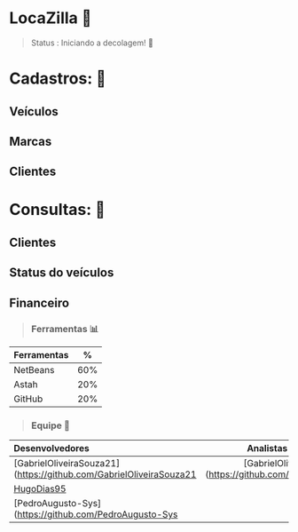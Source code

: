 # LocaZilla 🚗

> Status : Iniciando a decolagem! 🚀

# Cadastros: 📂
## Veículos 
## Marcas
## Clientes

# Consultas: 📝
## Clientes
## Status do veículos
## Financeiro




> ### Ferramentas 📊

Ferramentas | %
------------ | ------
NetBeans | 60%
Astah | 20%
GitHub | 20%


> ### Equipe 🌌

Desenvolvedores | Analistas de requisitos | Gerentes de projeto
:--------- | :------: | -------:
[GabrielOliveiraSouza21](https://github.com/GabrielOliveiraSouza21  | [GabrielOliveiraSouza21](https://github.com/GabrielOliveiraSouza21 | [GabrielOliveiraSouza21](https://github.com/GabrielOliveiraSouza21 
[HugoDias95](https://github.com/HugoDias95) |
[PedroAugusto-Sys](https://github.com/PedroAugusto-Sys |







